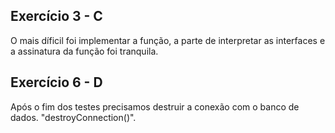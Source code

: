 ## Exercício 3 - C
O mais díficil foi implementar a função, a parte de interpretar as interfaces e a assinatura da função foi tranquila.

## Exercício 6 - D
Após o fim dos testes precisamos destruir a conexão com o banco de dados. "destroyConnection()".